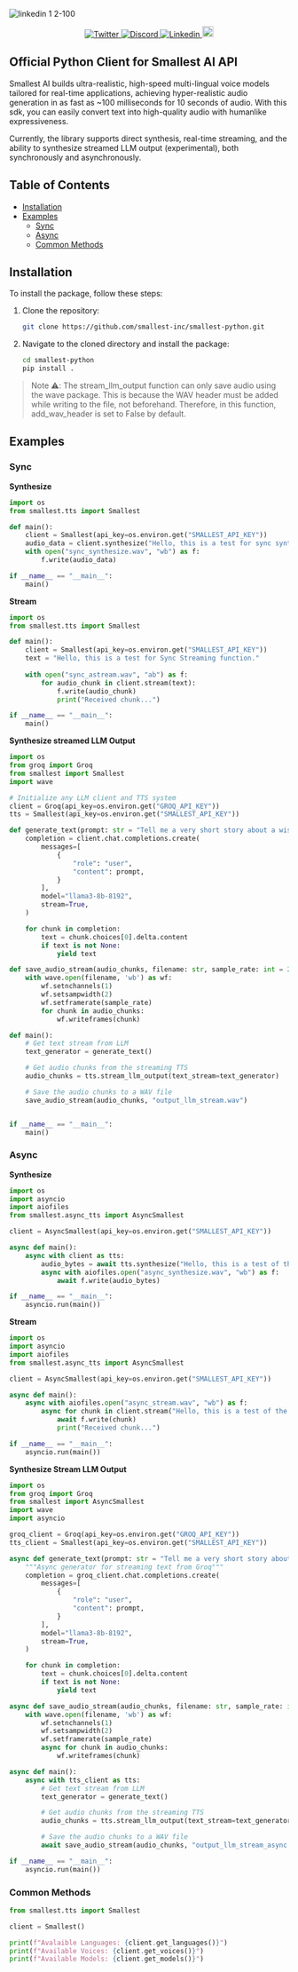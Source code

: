 ![linkedin 1 2-100](https://github.com/user-attachments/assets/973cf19f-25bc-4357-8243-1a34967613f4)

<div align="center">
  <a href="https://twitter.com/smallest_AI">
    <img src="https://img.shields.io/twitter/url/https/twitter.com/smallest_AI.svg?style=social&label=Follow%20smallest_AI" alt="Twitter">
  </a>
  <a href="https://discord.gg/ywShEyXHBW">
    <img src="https://dcbadge.vercel.app/api/server/ywShEyXHBW?style=flat" alt="Discord">
  </a>
  <a href="https://www.linkedin.com/company/smallest">
    <img src="https://img.shields.io/badge/LinkedIn-Connect-blue" alt="Linkedin">
  </a>
  <a href="https://www.youtube.com/@smallest_ai">
    <img src="https://img.shields.io/static/v1?message=smallest_ai&logo=youtube&label=&color=FF0000&logoColor=white&labelColor=&style=for-the-badge" height=20 alt="Youtube">
  </a>
</div> 

## Official Python Client for Smallest AI API   

Smallest AI builds ultra-realistic, high-speed multi-lingual voice models tailored for real-time applications, achieving hyper-realistic audio generation in as fast as ~100 milliseconds for 10 seconds of audio. With this sdk, you can easily convert text into high-quality audio with humanlike expressiveness.

Currently, the library supports direct synthesis, real-time streaming, and the ability to synthesize streamed LLM output (experimental), both synchronously and asynchronously.  

## Table of Contents

- [Installation](#installation)
- [Examples](#examples)
  - [Sync](#sync)
  - [Async](#async)
  - [Common Methods](#common-methods)

## Installation

To install the package, follow these steps:

1. Clone the repository:
   ```bash
   git clone https://github.com/smallest-inc/smallest-python.git
   ```

2. Navigate to the cloned directory and install the package:
   ```bash
   cd smallest-python
   pip install .
   ```   
  

> Note ⚠️: The stream_llm_output function can only save audio using the wave package. This is because the WAV header must be added while writing to the file, not beforehand. Therefore, in this function, add_wav_header is set to False by default.


## Examples

### Sync

**Synthesize**

```python
import os
from smallest.tts import Smallest

def main():
    client = Smallest(api_key=os.environ.get("SMALLEST_API_KEY"))
    audio_data = client.synthesize("Hello, this is a test for sync synthesis function.")
    with open("sync_synthesize.wav", "wb") as f:
        f.write(audio_data)

if __name__ == "__main__":
    main()
```  

**Stream**  

```python
import os
from smallest.tts import Smallest

def main():
    client = Smallest(api_key=os.environ.get("SMALLEST_API_KEY"))
    text = "Hello, this is a test for Sync Streaming function."
    
    with open("sync_astream.wav", "ab") as f:
        for audio_chunk in client.stream(text):
            f.write(audio_chunk)
            print("Received chunk...")

if __name__ == "__main__":
    main()
```  

**Synthesize streamed LLM Output**

```python
import os
from groq import Groq
from smallest import Smallest
import wave

# Initialize any LLM client and TTS system
client = Groq(api_key=os.environ.get("GROQ_API_KEY"))
tts = Smallest(api_key=os.environ.get("SMALLEST_API_KEY"))

def generate_text(prompt: str = "Tell me a very short story about a wise owl."):
    completion = client.chat.completions.create(
        messages=[
            {
                "role": "user",
                "content": prompt,
            }
        ],
        model="llama3-8b-8192",
        stream=True,
    )

    for chunk in completion:
        text = chunk.choices[0].delta.content
        if text is not None:
            yield text

def save_audio_stream(audio_chunks, filename: str, sample_rate: int = 24000):
    with wave.open(filename, 'wb') as wf:
        wf.setnchannels(1)  
        wf.setsampwidth(2) 
        wf.setframerate(sample_rate)
        for chunk in audio_chunks:
            wf.writeframes(chunk)

def main():
    # Get text stream from LLM
    text_generator = generate_text()

    # Get audio chunks from the streaming TTS
    audio_chunks = tts.stream_llm_output(text_stream=text_generator)

    # Save the audio chunks to a WAV file
    save_audio_stream(audio_chunks, "output_llm_stream.wav")


if __name__ == "__main__":
    main()
```

### Async

**Synthesize**

```python
import os
import asyncio
import aiofiles
from smallest.async_tts import AsyncSmallest

client = AsyncSmallest(api_key=os.environ.get("SMALLEST_API_KEY"))

async def main():
    async with client as tts:
        audio_bytes = await tts.synthesize("Hello, this is a test of the async synthesis function.")
        async with aiofiles.open("async_synthesize.wav", "wb") as f:
            await f.write(audio_bytes)

if __name__ == "__main__":
    asyncio.run(main())
```

**Stream**

```python
import os
import asyncio
import aiofiles
from smallest.async_tts import AsyncSmallest

client = AsyncSmallest(api_key=os.environ.get("SMALLEST_API_KEY"))

async def main():
    async with aiofiles.open("async_stream.wav", "wb") as f:
        async for chunk in client.stream("Hello, this is a test of the async streaming function."):
            await f.write(chunk)
            print("Received chunk...")

if __name__ == "__main__":
    asyncio.run(main())
```

**Synthesize Stream LLM Output**
```python
import os
from groq import Groq
from smallest import AsyncSmallest
import wave
import asyncio

groq_client = Groq(api_key=os.environ.get("GROQ_API_KEY"))
tts_client = Smallest(api_key=os.environ.get("SMALLEST_API_KEY"))

async def generate_text(prompt: str = "Tell me a very short story about a wise owl."):
    """Async generator for streaming text from Groq"""
    completion = groq_client.chat.completions.create(
        messages=[
            {
                "role": "user",
                "content": prompt,
            }
        ],
        model="llama3-8b-8192",
        stream=True,
    )

    for chunk in completion:
        text = chunk.choices[0].delta.content
        if text is not None:
            yield text

async def save_audio_stream(audio_chunks, filename: str, sample_rate: int = 24000):
    with wave.open(filename, 'wb') as wf:
        wf.setnchannels(1)
        wf.setsampwidth(2)
        wf.setframerate(sample_rate)
        async for chunk in audio_chunks:
            wf.writeframes(chunk)

async def main():
    async with tts_client as tts:
        # Get text stream from LLM
        text_generator = generate_text()

        # Get audio chunks from the streaming TTS
        audio_chunks = tts.stream_llm_output(text_stream=text_generator)

        # Save the audio chunks to a WAV file
        await save_audio_stream(audio_chunks, "output_llm_stream_async.wav")

if __name__ == "__main__":
    asyncio.run(main())
```

### Common Methods

```python
from smallest.tts import Smallest

client = Smallest()

print(f"Avalaible Languages: {client.get_languages()}")
print(f"Available Voices: {client.get_voices()}")
print(f"Available Models: {client.get_models()}")
```
